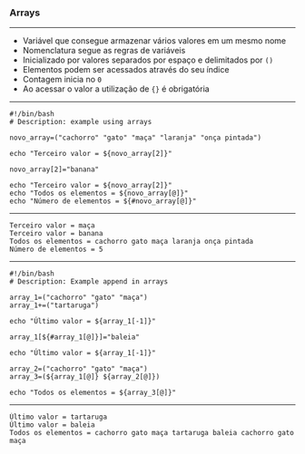 ### Arrays

---

<v-clicks>

 - Variável que consegue armazenar vários valores em um mesmo nome
 - Nomenclatura segue as regras de variáveis
 - Inicializado por valores separados por espaço e delimitados por `()`
 - Elementos podem ser acessados através do seu índice
 - Contagem inicia no `0`
 - Ao acessar o valor a utilização de `{}` é obrigatória

</v-clicks>

---

```shell {all|4|6|8|10|11|all}
#!/bin/bash
# Description: example using arrays

novo_array=("cachorro" "gato" "maça" "laranja" "onça pintada")

echo "Terceiro valor = ${novo_array[2]}"

novo_array[2]="banana"

echo "Terceiro valor = ${novo_array[2]}"
echo "Todos os elementos = ${novo_array[@]}"
echo "Número de elementos = ${#novo_array[@]}"
```

---

```text
Terceiro valor = maça
Terceiro valor = banana
Todos os elementos = cachorro gato maça laranja onça pintada
Número de elementos = 5
```

---

```shell {all|4|5|7|9|11|13,14|16|all}
#!/bin/bash
# Description: Example append in arrays

array_1=("cachorro" "gato" "maça")
array_1+=("tartaruga")

echo "Último valor = ${array_1[-1]}"

array_1[${#array_1[@]}]="baleia"

echo "Último valor = ${array_1[-1]}"

array_2=("cachorro" "gato" "maça")
array_3=(${array_1[@]} ${array_2[@]})

echo "Todos os elementos = ${array_3[@]}"
```

---

```text
Último valor = tartaruga
Último valor = baleia
Todos os elementos = cachorro gato maça tartaruga baleia cachorro gato maça
```
